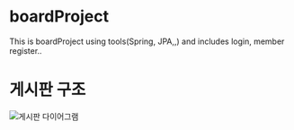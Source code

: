 # boardProject
This is boardProject using tools(Spring, JPA,,) and includes login, member register..

# 게시판 구조
![게시판 다이어그램](https://user-images.githubusercontent.com/124184748/220814641-026f528a-3d24-435f-866a-2a04f8010ac1.png)
